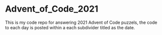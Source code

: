 # Advent_of_Code_2021

This is my code repo for answering 2021 Advent of Code puzzels, the code to each day is posted within a each subdivider titled as the date.
